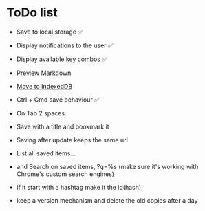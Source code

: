 # ToDo list

- Save to local storage ✅
- Display notifications to the user ✅
- Display available key combos ✅
- Preview Markdown

- [Move to IndexedDB](https://developer.mozilla.org/en-US/docs/Web/API/IndexedDB_APIhttps://developer.mozilla.org/en-US/docs/Web/API/IndexedDB_API)
- Ctrl + Cmd save behaviour ✅
- On Tab 2 spaces
- Save with a title and bookmark it
- Saving after update keeps the same url
- List all saved items...
- and Search on saved items, ?q=%s (make sure it's working with Chrome's custom search engines)
- if it start with a hashtag make it the id(hash)
- keep a version mechanism and delete the old copies after a day
